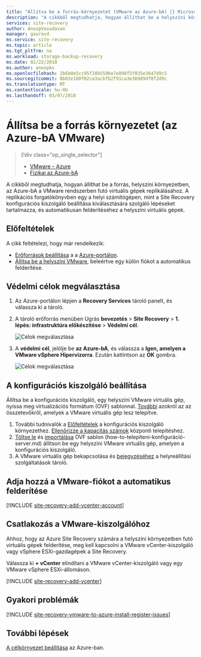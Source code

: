```yaml
---
title: "Állítsa be a forrás-környezetet (VMware az Azure-bA) |} Microsoft Docs"
description: "A cikkből megtudhatja, hogyan állíthat be a helyszíni környezetben elindítani a VMware virtuális gépek replikálása Azure-bA."
services: site-recovery
author: AnoopVasudavan
manager: gauravd
ms.service: site-recovery
ms.topic: article
ms.tgt_pltfrm: na
ms.workload: storage-backup-recovery
ms.date: 02/22/2018
ms.author: anoopkv
ms.openlocfilehash: 2b6b0e5cc95f28b5596e7e898f5f035e3647d9c5
ms.sourcegitcommit: 0b02e180f02ca3acbfb2f91ca3e36989df0f2d9c
ms.translationtype: MT
ms.contentlocale: hu-HU
ms.lasthandoff: 03/07/2018
---
```

# <a name="set-up-the-source-environment-vmware-to-azure"></a>Állítsa be a forrás környezetet (az Azure-bA VMware)
> [!div class="op_single_selector"]
> * [VMware – Azure](./site-recovery-set-up-vmware-to-azure.md)
> * [Fizikai az Azure-bA](./site-recovery-set-up-physical-to-azure.md)

A cikkből megtudhatja, hogyan állíthat be a forrás, helyszíni környezetben, az Azure-bA a VMware rendszerben futó virtuális gépek replikálásához. A replikációs forgatókönyvben egy a helyi számítógépen, mint a Site Recovery konfigurációs kiszolgáló beállítása kiválasztására szolgáló lépéseket tartalmazza, és automatikusan felderítéséhez a helyszíni virtuális gépek. 

## <a name="prerequisites"></a>Előfeltételek

A cikk feltételezi, hogy már rendelkezik:
- [Erőforrások beállítása](tutorial-prepare-azure.md) a a [Azure-portálon](http://portal.azure.com).
- [Állítsa be a helyszíni VMware](tutorial-prepare-on-premises-vmware.md), beleértve egy külön fiókot a automatikus felderítése.



## <a name="choose-your-protection-goals"></a>Védelmi célok megválasztása

1. Az Azure-portálon lépjen a **Recovery Services** tároló panelt, és válassza ki a tároló.
2. A tároló erőforrás menüben Ugrás **bevezetés** > **Site Recovery** > **1. lépés: infrastruktúra előkészítése**  >  **Védelmi cél**.

    ![Célok megválasztása](./media/site-recovery-set-up-vmware-to-azure/choose-goals.png)
3. A **védelmi cél**, jelölje be **az Azure-bA**, és válassza a **Igen, amelyen a VMware vSphere Hipervizorra**. Ezután kattintson az **OK** gombra.

    ![Célok megválasztása](./media/site-recovery-set-up-vmware-to-azure/choose-goals2.png)

## <a name="set-up-the-configuration-server"></a>A konfigurációs kiszolgáló beállítása

Állítsa be a konfigurációs kiszolgáló, egy helyszíni VMware virtuális gép, nyissa meg virtualizációs formátum (OVF) sablonnal. [További](concepts-vmware-to-azure-architecture.md) azokról az az összetevőkről, amelyek a VMware virtuális gép lesz telepítve. 

1. További tudnivalók a [Előfeltételek](how-to-deploy-configuration-server.md#prerequisites) a konfigurációs kiszolgáló környezethez. [Ellenőrizze a kapacitás számok](how-to-deploy-configuration-server.md#capacity-planning) központi telepítéshez.
2. [Töltse le](how-to-deploy-configuration-server.md#download-the-template) és [importálása](how-to-deploy-configuration-server.md#import-the-template-in-vmware) OVF sablon (how-to-telepíteni-konfiguráció-server.md) állítson be egy helyszíni VMware virtuális gép, amelyen a konfigurációs kiszolgáló.
3. A VMware virtuális gép bekapcsolása és [bejegyzéséhez](how-to-deploy-configuration-server.md#register-the-configuration-server) a helyreállítási szolgáltatások tároló.


## <a name="add-the-vmware-account-for-automatic-discovery"></a>Adja hozzá a VMware-fiókot a automatikus felderítése

[!INCLUDE [site-recovery-add-vcenter-account](../../includes/site-recovery-add-vcenter-account.md)]

## <a name="connect-to-the-vmware-server"></a>Csatlakozás a VMware-kiszolgálóhoz

Ahhoz, hogy az Azure Site Recovery számára a helyszíni környezetben futó virtuális gépek felderítése, meg kell kapcsolni a VMware vCenter-kiszolgáló vagy vSphere ESXi-gazdagépek a Site Recovery.

Válassza ki **+ vCenter** elindítani a VMware vCenter-kiszolgáló vagy egy VMware vSphere ESXi-állomáson.

[!INCLUDE [site-recovery-add-vcenter](../../includes/site-recovery-add-vcenter.md)]


## <a name="common-issues"></a>Gyakori problémák
[!INCLUDE [site-recovery-vmware-to-azure-install-register-issues](../../includes/site-recovery-vmware-to-azure-install-register-issues.md)]


## <a name="next-steps"></a>További lépések
[A célkörnyezet beállítása](./site-recovery-prepare-target-vmware-to-azure.md) az Azure-ban.
